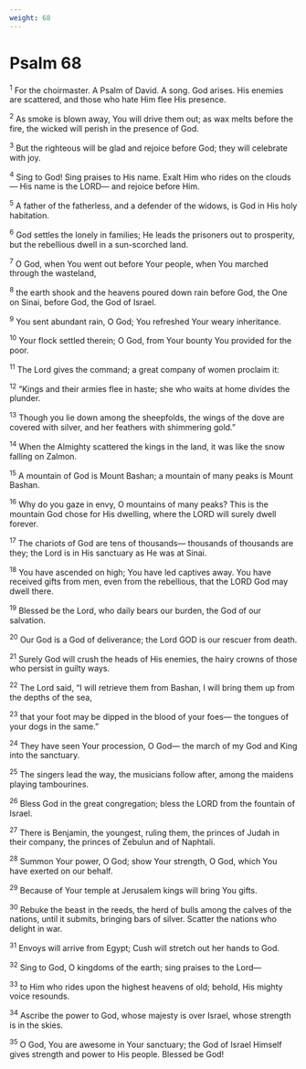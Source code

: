 ```yaml
---
weight: 68
---
```


# Psalm 68

<sup>1</sup> For the choirmaster. A Psalm of David. A song. God arises. His enemies are scattered, and those who hate Him flee His presence. 

<sup>2</sup> As smoke is blown away, You will drive them out; as wax melts before the fire, the wicked will perish in the presence of God. 

<sup>3</sup> But the righteous will be glad and rejoice before God; they will celebrate with joy. 

<sup>4</sup> Sing to God! Sing praises to His name. Exalt Him who rides on the clouds — His name is the LORD— and rejoice before Him. 

<sup>5</sup> A father of the fatherless, and a defender of the widows, is God in His holy habitation. 

<sup>6</sup> God settles the lonely in families; He leads the prisoners out to prosperity, but the rebellious dwell in a sun-scorched land. 

<sup>7</sup> O God, when You went out before Your people, when You marched through the wasteland, 

<sup>8</sup> the earth shook and the heavens poured down rain before God, the One on Sinai, before God, the God of Israel. 

<sup>9</sup> You sent abundant rain, O God; You refreshed Your weary inheritance. 

<sup>10</sup> Your flock settled therein; O God, from Your bounty You provided for the poor. 

<sup>11</sup> The Lord gives the command; a great company of women proclaim it: 

<sup>12</sup> “Kings and their armies flee in haste; she who waits at home divides the plunder. 

<sup>13</sup> Though you lie down among the sheepfolds, the wings of the dove are covered with silver, and her feathers with shimmering gold.” 

<sup>14</sup> When the Almighty scattered the kings in the land, it was like the snow falling on Zalmon. 

<sup>15</sup> A mountain of God is Mount Bashan; a mountain of many peaks is Mount Bashan. 

<sup>16</sup> Why do you gaze in envy, O mountains of many peaks? This is the mountain God chose for His dwelling, where the LORD will surely dwell forever. 

<sup>17</sup> The chariots of God are tens of thousands— thousands of thousands are they; the Lord is in His sanctuary as He was at Sinai. 

<sup>18</sup> You have ascended on high; You have led captives away. You have received gifts from men, even from the rebellious, that the LORD God may dwell there. 

<sup>19</sup> Blessed be the Lord, who daily bears our burden, the God of our salvation. 

<sup>20</sup> Our God is a God of deliverance; the Lord GOD is our rescuer from death. 

<sup>21</sup> Surely God will crush the heads of His enemies, the hairy crowns of those who persist in guilty ways. 

<sup>22</sup> The Lord said, “I will retrieve them from Bashan, I will bring them up from the depths of the sea, 

<sup>23</sup> that your foot may be dipped in the blood of your foes— the tongues of your dogs in the same.” 

<sup>24</sup> They have seen Your procession, O God— the march of my God and King into the sanctuary. 

<sup>25</sup> The singers lead the way, the musicians follow after, among the maidens playing tambourines. 

<sup>26</sup> Bless God in the great congregation; bless the LORD from the fountain of Israel. 

<sup>27</sup> There is Benjamin, the youngest, ruling them, the princes of Judah in their company, the princes of Zebulun and of Naphtali. 

<sup>28</sup> Summon Your power, O God; show Your strength, O God, which You have exerted on our behalf. 

<sup>29</sup> Because of Your temple at Jerusalem kings will bring You gifts. 

<sup>30</sup> Rebuke the beast in the reeds, the herd of bulls among the calves of the nations, until it submits, bringing bars of silver. Scatter the nations who delight in war. 

<sup>31</sup> Envoys will arrive from Egypt; Cush will stretch out her hands to God. 

<sup>32</sup> Sing to God, O kingdoms of the earth; sing praises to the Lord— 

<sup>33</sup> to Him who rides upon the highest heavens of old; behold, His mighty voice resounds. 

<sup>34</sup> Ascribe the power to God, whose majesty is over Israel, whose strength is in the skies. 

<sup>35</sup> O God, You are awesome in Your sanctuary; the God of Israel Himself gives strength and power to His people. Blessed be God! 


